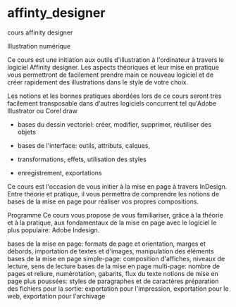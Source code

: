# affinty_designer
cours affinity designer


Illustration numérique

Ce cours est une initiation aux outils d'illustration à l'ordinateur à travers le logiciel Affinity designer. Les aspects théoriques et leur mise en pratique vous permettront de facilement prendre main ce nouveau logiciel et de créer rapidement des illustrations dans le style de votre choix.

Les notions et les bonnes pratiques abordées lors de ce cours seront très facilement transposable dans d'autres logiciels concurrent tel qu'Adobe Illustrator ou Corel draw

- bases du dessin vectoriel: créer, modifier, supprimer, réutiliser des objets

- bases de l'interface: outils, attributs, calques,

- transformations, effets, utilisation des styles

- enregistrement, exportations


Ce cours est l'occasion de vous initier à la mise en page à travers InDesign. Entre théorie et pratique, il vous permettra de comprendre les notions de bases de la mise en page pour réaliser vos propres compositions.

Programme
Ce cours vous propose de vous familiariser, grâce à la théorie et à la pratique, aux fondamentaux de la mise en page avec le logiciel le plus populaire: Adobe Indesign.

bases de la mise en page: formats de page et orientation, marges et débords, importation de textes et d'images, manipulation des éléments
bases de la mise en page simple-page: composition d'affiches, niveaux de lecture, sens de lecture
bases de la mise en page multi-page: nombre de pages et reliure, numérotation, gabarits, flux du texte
notions de mise en page plus poussées: styles de paragraphes et de caractères
préparation des fichiers pour la sortie: exportation pour l'impression, exportation pour le web, exportation pour l'archivage
